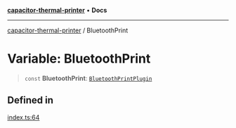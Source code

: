 [**capacitor-thermal-printer**](../README.md) • **Docs**

***

[capacitor-thermal-printer](../README.md) / BluetoothPrint

# Variable: BluetoothPrint

> `const` **BluetoothPrint**: [`BluetoothPrintPlugin`](../interfaces/BluetoothPrintPlugin.md)

## Defined in

[index.ts:64](https://github.com/Malik12tree/capacitor-thermal-printer/blob/af31b0e716868386a8424fb880f64e23e92fe16a/src/index.ts#L64)
